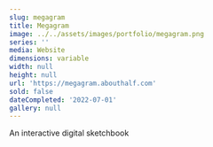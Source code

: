 ```yaml
---
slug: megagram
title: Megagram
image: ../../assets/images/portfolio/megagram.png
series: ''
media: Website
dimensions: variable
width: null
height: null
url: 'https://megagram.abouthalf.com'
sold: false
dateCompleted: '2022-07-01'
gallery: null
---
```

An interactive digital sketchbook
